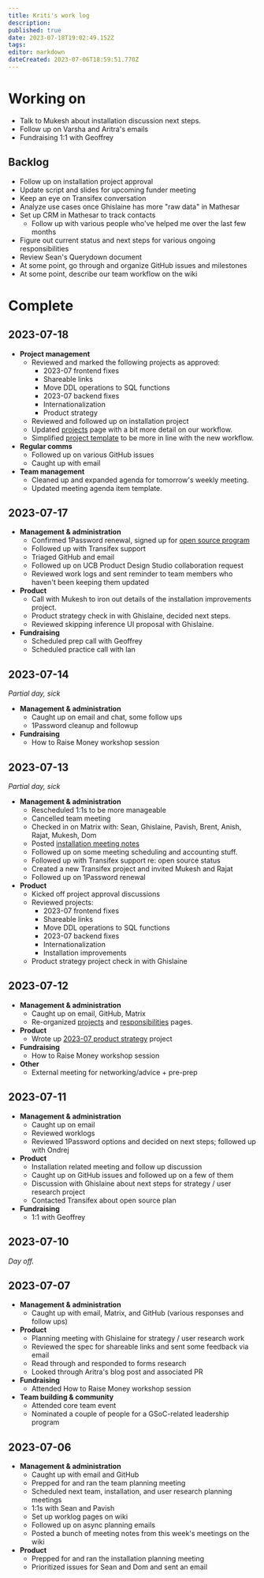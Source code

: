 ```yaml
---
title: Kriti's work log
description: 
published: true
date: 2023-07-18T19:02:49.152Z
tags: 
editor: markdown
dateCreated: 2023-07-06T18:59:51.770Z
---
```


# Working on
- Talk to Mukesh about installation discussion next steps.
- Follow up on Varsha and Aritra's emails
- Fundraising 1:1 with Geoffrey

## Backlog
- Follow up on installation project approval
- Update script and slides for upcoming funder meeting
- Keep an eye on Transifex conversation
- Analyze use cases once Ghislaine has more "raw data" in Mathesar
- Set up CRM in Mathesar to track contacts
	- Follow up with various people who've helped me over the last few months
- Figure out current status and next steps for various ongoing responsibilities
- Review Sean's Querydown document
- At some point, go through and organize GitHub issues and milestones
- At some point, describe our team workflow on the wiki

# Complete

## 2023-07-18
- **Project management**
	- Reviewed and marked the following projects as approved:
		- 2023-07 frontend fixes
		- Shareable links
		- Move DDL operations to SQL functions
		- 2023-07 backend fixes
		- Internationalization
		- Product strategy
  - Reviewed and followed up on installation project
  - Updated [projects](/en/projects) page with a bit more detail on our workflow.
  - Simplified [project template](/en/projects/template) to be more in line with the new workflow.
- **Regular comms**
	- Followed up on various GitHub issues
  - Caught up with email
- **Team management**
	- Cleaned up and expanded agenda for tomorrow's weekly meeting.
  - Updated meeting agenda item template.

## 2023-07-17
- **Management & administration**
	- Confirmed 1Password renewal, signed up for [open source program](https://github.com/1Password/1password-teams-open-source/pull/789)
	- Followed up with Transifex support
	- Triaged GitHub and email
	- Followed up on UCB Product Design Studio collaboration request
	- Reviewed work logs and sent reminder to team members who haven't been keeping them updated
- **Product**
	- Call with Mukesh to iron out details of the installation improvements project.
	- Product strategy check in with Ghislaine, decided next steps.
	- Reviewed skipping inference UI proposal with Ghislaine.
- **Fundraising**
	- Scheduled prep call with Geoffrey
	- Scheduled practice call with Ian

## 2023-07-14
*Partial day, sick*

- **Management & administration**
  - Caught up on email and chat, some follow ups
  - 1Password cleanup and followup
- **Fundraising**
  - How to Raise Money workshop session

## 2023-07-13
*Partial day, sick*

- **Management & administration**
  - Rescheduled 1:1s to be more manageable
  - Cancelled team meeting
  - Checked in on Matrix with: Sean, Ghislaine, Pavish, Brent, Anish, Rajat, Mukesh, Dom
  - Posted [installation meeting notes](https://wiki.mathesar.org/en/meeting-notes/2023-07/2023-07-11-installation-meeting)
  - Followed up on some meeting scheduling and accounting stuff.
  - Followed up with Transifex support re: open source status
  - Created a new Transifex project and invited Mukesh and Rajat
  - Followed up on 1Password renewal
- **Product**
  - Kicked off project approval discussions
  - Reviewed projects:
  	- 2023-07 frontend fixes
    - Shareable links
    - Move DDL operations to SQL functions
    - 2023-07 backend fixes
    - Internationalization
    - Installation improvements
  - Product strategy project check in with Ghislaine
  
## 2023-07-12
- **Management & administration**
  - Caught up on email, GitHub, Matrix
  - Re-organized [projects](/en/projects) and [responsibilities](/en/team/responsibilities) pages.
- **Product**
	- Wrote up [2023-07 product strategy](/en/projects/2023-07-product-strategy) project
- **Fundraising**
  - How to Raise Money workshop session
- **Other**
	- External meeting for networking/advice + pre-prep

## 2023-07-11
- **Management & administration**
  - Caught up on email
  - Reviewed worklogs
  - Reviewed 1Password options and decided on next steps; followed up with Ondrej
- **Product**
  - Installation related meeting and follow up discussion
  - Caught up on GitHub issues and followed up on a few of them
  - Discussion with Ghislaine about next steps for strategy / user research project
  - Contacted Transifex about open source plan
- **Fundraising**
  - 1:1 with Geoffrey

## 2023-07-10
*Day off.*

## 2023-07-07
- **Management & administration**
  - Caught up with email, Matrix, and GitHub (various responses and follow ups)
- **Product**
  - Planning meeting with Ghislaine for strategy / user research work 
  - Reviewed the spec for shareable links and sent some feedback via email
  - Read through and responded to forms research
  - Looked through Aritra's blog post and associated PR
- **Fundraising**
  - Attended How to Raise Money workshop session
- **Team building & community**
  - Attended core team event
  - Nominated a couple of people for a GSoC-related leadership program

## 2023-07-06
- **Management & administration**
  - Caught up with email and GitHub
  - Prepped for and ran the team planning meeting
  - Scheduled next team, installation, and user research planning meetings
  - 1:1s with Sean and Pavish
  - Set up worklog pages on wiki
  - Followed up on async planning emails
  - Posted a bunch of meeting notes from this week's meetings on the wiki
- **Product**
  - Prepped for and ran the installation planning meeting
  - Prioritized issues for Sean and Dom and sent an email
